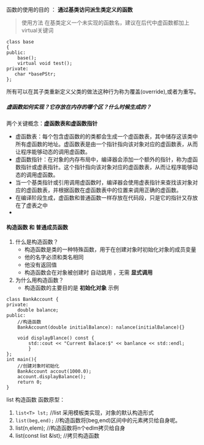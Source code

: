 函数的使用的目的 ： **通过基类访问派生类定义的函数** 
 >使用方法 在基类定义一个未实现的函数名，建议在后代中虚函数都加上virtual关键词

 ```
 class base 
 {
 public:
	 base();
	 virtual void test();
private:
	char *basePStr;
 };
```
所有可以在其子类重新定义父类的做法这种行为称为覆盖(override),或者为重写。

##### 虚函数如何实现？它存放在内存的哪个区？什么时候生成的？
两个关键概念：**虚函数表和虚函数指针**
- 虚函数表：每个包含虚函数的的类都会生成一个虚函数表，其中储存这该类中所有虚函数的地址。虚函数表是由一个指针指向该对象对应的虚函数表，从而让程序能够动态的调用虚函数。
- 虚函数指针：在对象的内存布局中，编译器会添加一个额外的指针，称为虚函数指针或虚表指针。这个指针指向该对象对应的虚函数表，从而让程序能够动态的调用虚函数。
- 当一个基类指针或引用调用虚函数时，编译器会使用虚表指针来查找该对象对应的虚函数表，并根据函数在虚函数表中的位置来调用正确的虚函数。
- 在编译阶段生成，虚函数和普通函数一样存放在代码段，只是它的指针又存放在了虚表之中
- 
#### 构造函数 和 普通成员函数
1. 什么是构造函数？
   -  构造函数是类的一种特殊函数，用于在创建对象时初始化对象的成员变量
   - 他的名字必须和类名相同
   - 他没有返回值
   - 构造函数会在对象被创建时 自动跳用 ，无需 **显式调用**
2. 为什么用构造函数？
	- 构造函数的主要目的是 **初始化对象**
示例
```
class BankAccount {
private:
	double balance;
public:
	//构造函数
	BankAccount(double initialBalance): nalance(initialBalance){}
	
	void displayBlance() const {
		std::cout << "Current Balace:$" << banlance << std::endl;
		}
};
int main(){
	//创建对象时初始化
	BankAccount accout(1000.0);
	account.displayBalance();
	return 0;
}
```
list 构造函数
函数原型： 
1.  ```list<T> lst;```  //list 采用模板类实现，对象的默认构造形式
2.  ```list(beg,end);``` //构造函数将[beg,end)区间中的元素拷贝给自身呢。
3. list(n,elem); //构造函数将n个edlm拷贝给自身
4. list(const list &lst); //拷贝构造函数 